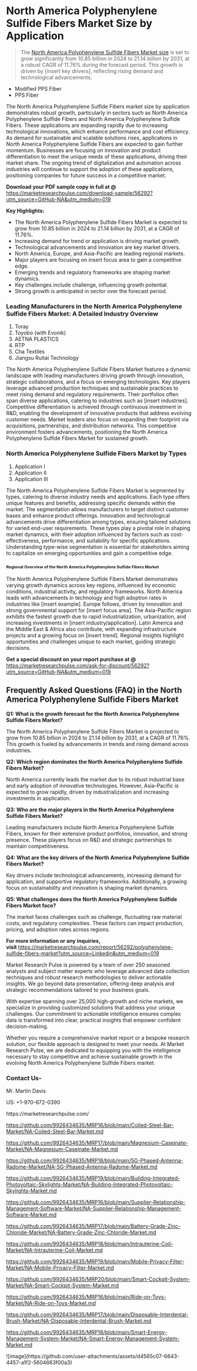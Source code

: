 <h1>North America Polyphenylene Sulfide Fibers Market&nbsp;Size by Application</h1><blockquote><p>The <a href="https://marketresearchpulse.com/download-sample/56292?utm_source=GitHub-NA&amp;utm_medium=019">North America Polyphenylene Sulfide Fibers Market size</a> is set to grow significantly from 10.85 billion in 2024 to 21.14 billion by 2031, at a robust CAGR of 11.76% during the forecast period. This growth is driven by [insert key drivers], reflecting rising demand and technological advancements.</p></blockquote><ul><li>Modified PPS Fiber<li> PPS Fiber</li></ul><p>The North America Polyphenylene Sulfide Fibers market size by application demonstrates robust growth, particularly in sectors such as North America Polyphenylene Sulfide Fibers and North America Polyphenylene Sulfide Fibers. These applications are expanding rapidly due to increasing technological innovations, which enhance performance and cost efficiency. As demand for sustainable and scalable solutions rises, applications in North America Polyphenylene Sulfide Fibers are expected to gain further momentum. Businesses are focusing on innovation and product differentiation to meet the unique needs of these applications, driving their market share. The ongoing trend of digitalization and automation across industries will continue to support the adoption of these applications, positioning companies for future success in a competitive market.</p><p><strong>Download your PDF sample copy in full at @ </strong><a href="https://marketresearchpulse.com/download-sample/56292?utm_source=GitHub-NA&amp;utm_medium=019">https://marketresearchpulse.com/download-sample/56292?utm_source=GitHub-NA&amp;utm_medium=019</a></p><p><strong>Key Highlights: </strong></p><ul><li>The North America Polyphenylene Sulfide Fibers Market is expected to grow from 10.85 billion in 2024 to 21.14 billion by 2031, at a CAGR of 11.76%.</li><li>Increasing demand for trend or application is driving market growth.</li><li>Technological advancements and innovation are key market drivers.</li><li>North America, Europe, and Asia-Pacific are leading regional markets.</li><li>Major players are focusing on insert focus area to gain a competitive edge.</li><li>Emerging trends and regulatory frameworks are shaping market dynamics.</li><li>Key challenges include challenge, influencing growth potential.</li><li>Strong growth is anticipated in sector over the forecast period.</li></ul><h3>Leading Manufacturers in the North America Polyphenylene Sulfide Fibers Market: A Detailed Industry Overview</h3><ol><li>Toray</li><li>Toyobo (with Evonik)</li><li>AETNA PLASTICS</li><li>RTP</li><li>Cha Textiles</li><li>Jiangsu Ruitai Technology</li></ol><div class="flex max-w-full flex-col flex-grow"><div class="min-h-8 text-message flex w-full flex-col items-end gap-2 whitespace-normal break-words [.text-message+&amp;]:mt-5" dir="auto" data-message-author-role="assistant" data-message-id="fd8432e4-4910-450d-b182-61b7bfb0a01f" data-message-model-slug="gpt-4o"><div class="flex w-full flex-col gap-1 empty:hidden first:pt-[3px]"><div class="markdown prose w-full break-words dark:prose-invert light"><p>The North America Polyphenylene Sulfide Fibers Market features a dynamic landscape with leading manufacturers driving growth through innovation, strategic collaborations, and a focus on emerging technologies. Key players leverage advanced production techniques and sustainable practices to meet rising demand and regulatory requirements. Their portfolios often span diverse applications, catering to industries such as [insert industries]. Competitive differentiation is achieved through continuous investment in R&amp;D, enabling the development of innovative products that address evolving customer needs. Market leaders also focus on expanding their footprint via acquisitions, partnerships, and distribution networks. This competitive environment fosters advancements, positioning the North America Polyphenylene Sulfide Fibers Market for sustained growth.</p></div></div></div></div><h3>North America Polyphenylene Sulfide Fibers Market by Types</h3><ol><li>Application I<li> Application II<li> Application III</li></ol><div class="flex max-w-full flex-col flex-grow"><div class="min-h-8 text-message flex w-full flex-col items-end gap-2 whitespace-normal break-words [.text-message+&amp;]:mt-5" dir="auto" data-message-author-role="assistant" data-message-id="084470be-0bb7-4664-bddf-5156b4f41249" data-message-model-slug="gpt-4o-mini"><div class="flex w-full flex-col gap-1 empty:hidden first:pt-[3px]"><div class="markdown prose w-full break-words dark:prose-invert light"><p>The North America Polyphenylene Sulfide Fibers Market is segmented by types, catering to diverse industry needs and applications. Each type offers unique features and benefits, addressing specific demands within the market. The segmentation allows manufacturers to target distinct customer bases and enhance product offerings. Innovation and technological advancements drive differentiation among types, ensuring tailored solutions for varied end-user requirements. These types play a pivotal role in shaping market dynamics, with their adoption influenced by factors such as cost-effectiveness, performance, and suitability for specific applications. Understanding type-wise segmentation is essential for stakeholders aiming to capitalize on emerging opportunities and gain a competitive edge.</p></div></div></div></div><h3><span style="font-size: 11px;">Regional Overview of the North America Polyphenylene Sulfide Fibers Market</span></h3><div class="flex max-w-full flex-col flex-grow"><div class="min-h-8 text-message flex w-full flex-col items-end gap-2 whitespace-normal break-words [.text-message+&amp;]:mt-5" dir="auto" data-message-author-role="assistant" data-message-id="e9038762-ce64-4e30-91c9-9bd413514231" data-message-model-slug="gpt-4o-mini"><div class="flex w-full flex-col gap-1 empty:hidden first:pt-[3px]"><div class="markdown prose w-full break-words dark:prose-invert light"><p>The North America Polyphenylene Sulfide Fibers Market demonstrates varying growth dynamics across key regions, influenced by economic conditions, industrial activity, and regulatory frameworks. North America leads with advancements in technology and high adoption rates in industries like [insert example]. Europe follows, driven by innovation and strong governmental support for [insert focus area]. The Asia-Pacific region exhibits the fastest growth due to rapid industrialization, urbanization, and increasing investments in [insert industry/application]. Latin America and the Middle East &amp; Africa also contribute, with expanding infrastructure projects and a growing focus on [insert trend]. Regional insights highlight opportunities and challenges unique to each market, guiding strategic decisions.</p></div></div></div></div><p><strong>Get a special discount on your report purchase at @ </strong><a href="https://marketresearchpulse.com/ask-for-discount/56292?utm_source=GitHub-NA&amp;utm_medium=019">https://marketresearchpulse.com/ask-for-discount/56292?utm_source=GitHub-NA&amp;utm_medium=019</a></p><h2>Frequently Asked Questions (FAQ) in the North America Polyphenylene Sulfide Fibers Market</h2><p><strong>Q1: What is the growth forecast for the North America Polyphenylene Sulfide Fibers Market?</strong></p><p>The North America Polyphenylene Sulfide Fibers Market is projected to grow from 10.85 billion in 2024 to 21.14 billion by 2031, at a CAGR of 11.76%. This growth is fueled by advancements in trends and rising demand across industries.</p><p><strong>Q2: Which region dominates the North America Polyphenylene Sulfide Fibers Market?</strong></p><p>North America currently leads the market due to its robust industrial base and early adoption of innovative technologies. However, Asia-Pacific is expected to grow rapidly, driven by industrialization and increasing investments in application.</p><p><strong>Q3: Who are the major players in the North America Polyphenylene Sulfide Fibers Market?</strong></p><p>Leading manufacturers include North America Polyphenylene Sulfide Fibers, known for their extensive product portfolios, innovation, and strong presence. These players focus on R&amp;D and strategic partnerships to maintain competitiveness.</p><p><strong>Q4: What are the key drivers of the North America Polyphenylene Sulfide Fibers Market?</strong></p><p>Key drivers include technological advancements, increasing demand for application, and supportive regulatory frameworks. Additionally, a growing focus on sustainability and innovation is shaping market dynamics.</p><p><strong>Q5: What challenges does the North America Polyphenylene Sulfide Fibers Market face?</strong></p><p>The market faces challenges such as challenge, fluctuating raw material costs, and regulatory complexities. These factors can impact production, pricing, and adoption rates across regions.</p><p><strong>For more information or any inquiries, visit&nbsp;</strong><a href="https://marketresearchpulse.com/report/56292/polyphenylene-sulfide-fibers-market?utm_source=Linkedin&utm_medium=019">https://marketresearchpulse.com/report/56292/polyphenylene-sulfide-fibers-market?utm_source=Linkedin&utm_medium=019</a></p><p>Market Research Pulse is powered by a team of over 250 seasoned analysts and subject matter experts who leverage advanced data collection techniques and robust research methodologies to deliver actionable insights. We go beyond data presentation, offering deep analysis and strategic recommendations tailored to your business goals.</p><p>With expertise spanning over 25,000 high-growth and niche markets, we specialize in providing customized solutions that address your unique challenges. Our commitment to actionable intelligence ensures complex data is transformed into clear, practical insights that empower confident decision-making.</p><p>Whether you require a comprehensive market report or a bespoke research solution, our flexible approach is designed to meet your needs. At Market Research Pulse, we are dedicated to equipping you with the intelligence necessary to stay competitive and achieve sustainable growth in the evolving North America Polyphenylene Sulfide Fibers market.</p><h3><strong>Contact Us-</strong></h3><p>Mr. Martin Davis</p><p>US: +1-970-672-0390</p><p>https://marketresearchpulse.com/</p><p><a href="https://github.com/9926434635/MRP16/blob/main/Coiled-Steel-Bar-Market/NA-Coiled-Steel-Bar-Market.md">https://github.com/9926434635/MRP16/blob/main/Coiled-Steel-Bar-Market/NA-Coiled-Steel-Bar-Market.md</a></p><p><a href="https://github.com/9926434635/MRP17/blob/main/Magnesium-Caseinate-Market/NA-Magnesium-Caseinate-Market.md">https://github.com/9926434635/MRP17/blob/main/Magnesium-Caseinate-Market/NA-Magnesium-Caseinate-Market.md</a></p><p><a href="https://github.com/9926434635/MRP18/blob/main/5G-Phased-Antenna-Radome-Market/NA-5G-Phased-Antenna-Radome-Market.md">https://github.com/9926434635/MRP18/blob/main/5G-Phased-Antenna-Radome-Market/NA-5G-Phased-Antenna-Radome-Market.md</a></p><p><a href="https://github.com/9926434635/MRP19/blob/main/Building-Integrated-Photovoltaic-Skylights-Market/NA-Building-Integrated-Photovoltaic-Skylights-Market.md">https://github.com/9926434635/MRP19/blob/main/Building-Integrated-Photovoltaic-Skylights-Market/NA-Building-Integrated-Photovoltaic-Skylights-Market.md</a></p><p><a href="https://github.com/9926434635/MRP16/blob/main/Supplier-Relationship-Management-Software-Market/NA-Supplier-Relationship-Management-Software-Market.md">https://github.com/9926434635/MRP16/blob/main/Supplier-Relationship-Management-Software-Market/NA-Supplier-Relationship-Management-Software-Market.md</a></p><p><a href="https://github.com/9926434635/MRP17/blob/main/Battery-Grade-Zinc-Chloride-Market/NA-Battery-Grade-Zinc-Chloride-Market.md">https://github.com/9926434635/MRP17/blob/main/Battery-Grade-Zinc-Chloride-Market/NA-Battery-Grade-Zinc-Chloride-Market.md</a></p><p><a href="https://github.com/9926434635/MRP18/blob/main/Intrauterine-Coil-Market/NA-Intrauterine-Coil-Market.md">https://github.com/9926434635/MRP18/blob/main/Intrauterine-Coil-Market/NA-Intrauterine-Coil-Market.md</a></p><p><a href="https://github.com/9926434635/MRP19/blob/main/Mobile-Privacy-Filter-Market/NA-Mobile-Privacy-Filter-Market.md">https://github.com/9926434635/MRP19/blob/main/Mobile-Privacy-Filter-Market/NA-Mobile-Privacy-Filter-Market.md</a></p><p><a href="https://github.com/9926434635/MRP20/blob/main/Smart-Cockpit-System-Market/NA-Smart-Cockpit-System-Market.md">https://github.com/9926434635/MRP20/blob/main/Smart-Cockpit-System-Market/NA-Smart-Cockpit-System-Market.md</a></p><p><a href="https://github.com/9926434635/MRP16/blob/main/Ride-on-Toys-Market/NA-Ride-on-Toys-Market.md">https://github.com/9926434635/MRP16/blob/main/Ride-on-Toys-Market/NA-Ride-on-Toys-Market.md</a></p><p><a href="https://github.com/9926434635/MRP17/blob/main/Disposable-Interdental-Brush-Market/NA-Disposable-Interdental-Brush-Market.md">https://github.com/9926434635/MRP17/blob/main/Disposable-Interdental-Brush-Market/NA-Disposable-Interdental-Brush-Market.md</a></p><p><a href="https://github.com/9926434635/MRP18/blob/main/Smart-Energy-Management-System-Market/NA-Smart-Energy-Management-System-Market.md">https://github.com/9926434635/MRP18/blob/main/Smart-Energy-Management-System-Market/NA-Smart-Energy-Management-System-Market.md</a></p>
![image](https://github.com/user-attachments/assets/d4565c07-6643-4457-a1f2-5604663f00a3)
